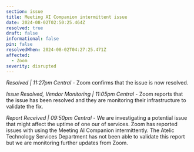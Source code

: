 ```yaml
---
section: issue
title: Meeting AI Companion intermittent issue
date: 2024-08-02T02:50:25.464Z
resolved: true
draft: false
informational: false
pin: false
resolvedWhen: 2024-08-02T04:27:25.471Z
affected:
  - Zoom
severity: disrupted
---
```

*Resolved | 11:27pm Central* - Zoom confirms that the issue is now resolved.

*Issue Resolved, Vendor Monitoring | 11:05pm Central* - Zoom reports that the issue has been resolved and they are monitoring their infrastructure to validate the fix.

*Report Received | 09:50pm Central* - We are investigating a potential issue that might affect the uptime of one our of services. Zoom has reported issues with using the Meeting AI Companion intermittently. The Atelic Technology Services Department has not been able to validate this report but we are monitoring further updates from Zoom.